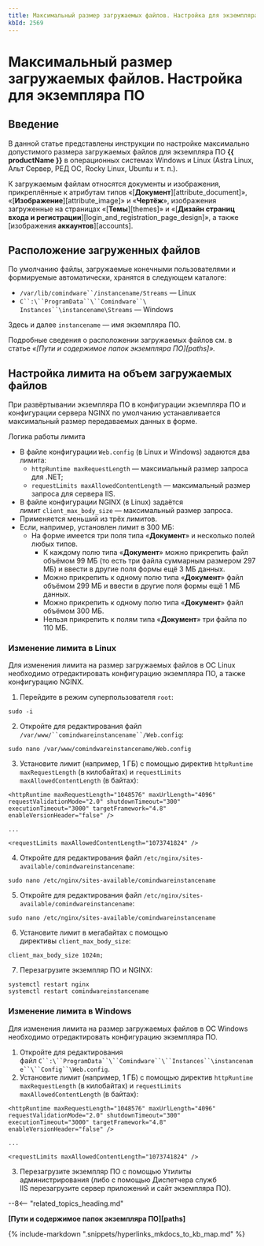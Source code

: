 ```yaml
---
title: Максимальный размер загружаемых файлов. Настройка для экземпляра ПО
kbId: 2569
---
```


# Максимальный размер загружаемых файлов. Настройка для экземпляра ПО

## Введение

В данной статье представлены инструкции по настройке максимально допустимого размера загружаемых файлов для экземпляра ПО **{{ productName }}** в операционных системах Windows и Linux (Astra Linux, Альт Сервер, РЕД ОС, Rocky Linux, Ubuntu и т. п.).

К загружаемым файлам относятся документы и изображения, прикреплённые к атрибутам типов «[**Документ**][attribute_document]», «[**Изображение**][attribute_image]» и «**Чертёж**», изображения загруженные на страницах «[**Темы**][themes]» и «[**Дизайн страниц входа и регистрации**][login_and_registration_page_design]», а также  [изображения **аккаунтов**][accounts].

## Расположение загруженных файлов

По умолчанию файлы, загружаемые конечными пользователями и формируемые автоматически, хранятся в следующем каталоге:

- `/var/lib/comindware``/instancename/Streams` — Linux
- `C``:\``ProgramData``\``Comindware``\`  `Instances``\instancename\Streams` — Windows

Здесь и далее `instancename` — имя экземпляра ПО.

Подробные сведения о расположении загружаемых файлов см. в статье *«[Пути и содержимое папок экземпляра ПО][paths]».*

## Настройка лимита на объем загружаемых файлов

При развёртывании экземпляра ПО в конфигурации экземпляра ПО и конфигурации сервера NGINX по умолчанию устанавливается максимальный размер передаваемых данных в форме.

Логика работы лимита

- В файле конфигурации `Web.config` (в Linux и Windows) задаются два лимита:
    - `httpRuntime maxRequestLength` — максимальный размер запроса для .NET;
    - `requestLimits maxAllowedContentLength` — максимальный размер запроса для сервера IIS.
- В файле конфигурации NGINX (в Linux) задаётся лимит `client_max_body_size` — максимальный размер запроса.
- Применяется меньший из трёх лимитов.
- Если, например, установлен лимит в 300 МБ:
    - На форме имеется три поля типа «**Документ**» и несколько полей любых типов.
        - К каждому полю типа «**Документ**» можно прикрепить файл объёмом 99 МБ (то есть три файла суммарным размером 297 МБ) и ввести в другие поля формы ещё 3 МБ данных.
        - Можно прикрепить к одному полю типа «**Документ**» файл объёмом 299 МБ и ввести в другие поля формы ещё 1 МБ данных.
        - Можно прикрепить к одному полю типа «**Документ**» файл объёмом 300 МБ.
        - Нельзя прикрепить к полям типа «**Документ**» три файла по 110 МБ.

### Изменение лимита в Linux

Для изменения лимита на размер загружаемых файлов в ОС Linux необходимо отредактировать конфигурацию экземпляра ПО, а также конфигурацию NGINX.

1. Перейдите в режим суперпользователя `root`: 

```
sudo -i
```
2. Откройте для редактирования файл `/var/www/``comindwareinstancename``/Web.config`: 

```
sudo nano /var/www/comindwareinstancename/Web.config
```
3. Установите лимит (например, 1 ГБ) с помощью директив `httpRuntime maxRequestLength` (в килобайтах) и `requestLimits maxAllowedContentLength` (в байтах):

```
<httpRuntime maxRequestLength="1048576" maxUrlLength="4096" requestValidationMode="2.0" shutdownTimeout="300" executionTimeout="3000" targetFramework="4.8" enableVersionHeader="false" />
...
<requestLimits maxAllowedContentLength="1073741824" />
```
4. Откройте для редактирования файл `/etc/nginx/sites-available/comindwareinstancename`:

```
sudo nano /etc/nginx/sites-available/comindwareinstancename
```
5. Откройте для редактирования файл `/etc/nginx/sites-available/comindwareinstancename`:

```
sudo nano /etc/nginx/sites-available/comindwareinstancename
```
6. Установите лимит в мегабайтах с помощью директивы `client_max_body_size`:

```
client_max_body_size 1024m;
```
7. Перезагрузите экземпляр ПО и NGINX:

```
systemctl restart nginx
systemctl restart comindwareinstancename
```

### Изменение лимита в Windows

Для изменения лимита на размер загружаемых файлов в ОС Windows необходимо отредактировать конфигурацию экземпляра ПО.

1. Откройте для редактирования файл `C``:\``ProgramData``\``Comindware``\``Instances``\instancename``\``Config``\Web.config`.
2. Установите лимит (например, 1 ГБ) с помощью директив `httpRuntime maxRequestLength` (в килобайтах) и `requestLimits maxAllowedContentLength` (в байтах):

```
<httpRuntime maxRequestLength="1048576" maxUrlLength="4096" requestValidationMode="2.0" shutdownTimeout="300" executionTimeout="3000" targetFramework="4.8" enableVersionHeader="false" />
...
<requestLimits maxAllowedContentLength="1073741824" />
```
3. Перезагрузите экземпляр ПО с помощью Утилиты администрирования (либо с помощью Диспетчера служб IIS перезагрузите сервер приложений и сайт экземпляра ПО).

--8<-- "related_topics_heading.md"

**[Пути и содержимое папок экземпляра ПО][paths]**



{% include-markdown ".snippets/hyperlinks_mkdocs_to_kb_map.md" %}

